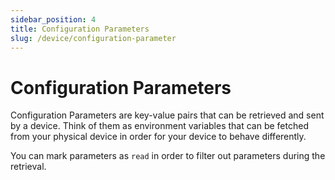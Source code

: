 ```yaml
---
sidebar_position: 4
title: Configuration Parameters
slug: /device/configuration-parameter
---
```


# Configuration Parameters

Configuration Parameters are key-value pairs that can be retrieved and sent by a device. Think of them as environment variables that can be fetched from your physical device in order for your device to behave differently.

You can mark parameters as `read` in order to filter out parameters during the retrieval.
